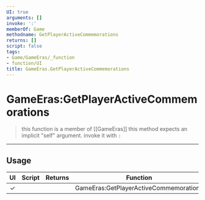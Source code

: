 ```yaml
---
UI: true
arguments: []
invoke: ':'
memberOf: Game
methodname: GetPlayerActiveCommemorations
returns: []
script: false
tags:
- Game/GameEras/_function
- function/UI
title: GameEras.GetPlayerActiveCommemorations
---
```

# GameEras:GetPlayerActiveCommemorations
> this function is a member of [[GameEras]]
> this method expects an implicit "self" argument. invoke it with `:`
-----
## Usage
|  UI | Script | Returns | Function | Arguments |
|:---:|:------:|-------:|:--------:|:---------|
|✓| ||GameEras:GetPlayerActiveCommemorations||
